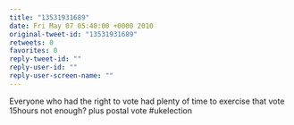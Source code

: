 ```yaml
---
title: "13531931689"
date: Fri May 07 05:40:00 +0000 2010
original-tweet-id: "13531931689"
retweets: 0
favorites: 0
reply-tweet-id: ""
reply-user-id: ""
reply-user-screen-name: ""
---
```

Everyone who had the right to vote had plenty of time to exercise that vote 15hours not enough?  plus postal vote #ukelection
